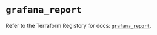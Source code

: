 # `grafana_report`

Refer to the Terraform Registory for docs: [`grafana_report`](https://registry.terraform.io/providers/grafana/grafana/3.16.0/docs/resources/report).
